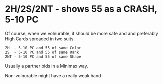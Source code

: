 # 2H/2S/2NT - shows 55 as a CRASH, 5-10 PC

Of course, when we volnurable, it should be more safe and
and preferably High Cards spreaded in two suits.

    2H  - 5-10 PC and 55 of same Color
    2S  - 5-10 PC and 55 of same Rank
    2NT - 5-10 PC and 55 of same Shape

Usually a partner bids in a Minimax way.

Non-volnurable might have a really weak hand
